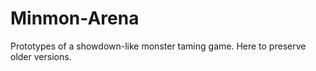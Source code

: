 # Minmon-Arena
Prototypes of a showdown-like monster taming game.  Here to preserve older versions.
